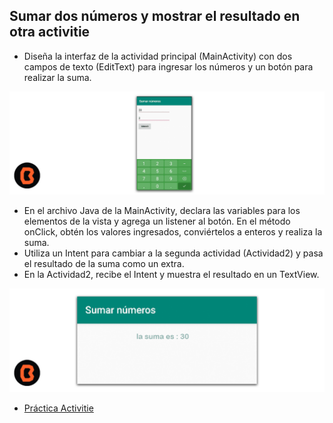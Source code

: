 ## Sumar dos números y mostrar el resultado en otra activitie
- Diseña la interfaz de la actividad principal (MainActivity) con dos campos de texto (EditText) para ingresar los números y un botón para realizar la suma.

![Activitie](img/01.png)
- En el archivo Java de la MainActivity, declara las variables para los elementos de la vista y agrega un listener al botón. En el método onClick, obtén los valores ingresados, conviértelos a enteros y realiza la suma.
- Utiliza un Intent para cambiar a la segunda actividad (Actividad2) y pasa el resultado de la suma como un extra.
- En la Actividad2, recibe el Intent y muestra el resultado en un TextView.

![Activitie](img/02.png)


- [Práctica Activitie](practica)
